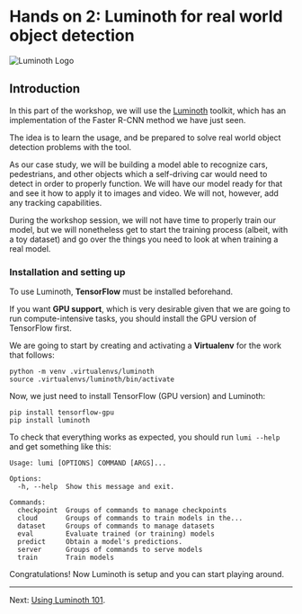 # Hands on 2: Luminoth for real world object detection

![Luminoth Logo](https://user-images.githubusercontent.com/270983/31414425-c12314d2-ae15-11e7-8cc9-42d330b03310.png)

## Introduction

In this part of the workshop, we will use the [Luminoth](https://luminoth.ai/) toolkit,
which has an implementation of the Faster R-CNN method we have just seen.

The idea is to learn the usage, and be prepared to solve real world object detection
problems with the tool.

As our case study, we will be building a model able to recognize cars, pedestrians, and
other objects which a self-driving car would need to detect in order to properly function.
We will have our model ready for that and see it how to apply it to images and video. We
will not, however, add any tracking capabilities.

During the workshop session, we will not have time to properly train our model, but we
will nonetheless get to start the training process (albeit, with a toy dataset) and go
over the things you need to look at when training a real model.

### Installation and setting up

To use Luminoth, **TensorFlow** must be installed beforehand.

If you want **GPU support**, which is very desirable given that we are going to run
compute-intensive tasks, you should install the GPU version of TensorFlow first.

We are going to start by creating and activating a **Virtualenv** for the work that
follows:

    python -m venv .virtualenvs/luminoth
    source .virtualenvs/luminoth/bin/activate

Now, we just need to install TensorFlow (GPU version) and Luminoth:

    pip install tensorflow-gpu
    pip install luminoth

To check that everything works as expected, you should run `lumi --help` and get something
like this:

    Usage: lumi [OPTIONS] COMMAND [ARGS]...

    Options:
      -h, --help  Show this message and exit.

    Commands:
      checkpoint  Groups of commands to manage checkpoints
      cloud       Groups of commands to train models in the...
      dataset     Groups of commands to manage datasets
      eval        Evaluate trained (or training) models
      predict     Obtain a model's predictions.
      server      Groups of commands to serve models
      train       Train models

Congratulations! Now Luminoth is setup and you can start playing around.

---

Next: [Using Luminoth 101](/hands-on-2/01-Using-Luminoth-101.md).